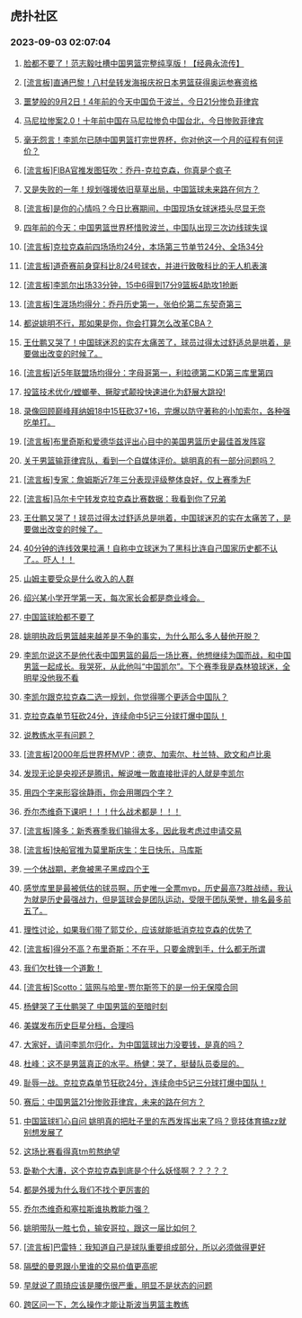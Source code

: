 ## 虎扑社区 
### 2023-09-03 02:07:04

1. [脸都不要了！范志毅吐槽中国男篮完整纯享版！【经典永流传】](https://bbs.hupu.com/61959720.html)

2. [[流言板]直通巴黎！八村垒转发海报庆祝日本男篮获得奥运参赛资格](https://bbs.hupu.com/61959479.html)

3. [噩梦般的9月2日！4年前的今天中国负于波兰，今日21分惨负菲律宾](https://bbs.hupu.com/61958683.html)

4. [马尼拉惨案2.0！十年前中国在马尼拉惨负中国台北，今日惨败菲律宾](https://bbs.hupu.com/61958009.html)

5. [毫无怨言！李凯尔已随中国男篮打完世界杯，你对他这一个月的征程有何评价？](https://bbs.hupu.com/61961345.html)

6. [[流言板]FIBA官推发图狂吹：乔丹-克拉克森，你真是个疯子](https://bbs.hupu.com/61958223.html)

7. [又是失败的一年！规划强援依旧草草出局，中国篮球未来路在何方？](https://bbs.hupu.com/61961283.html)

8. [[流言板]是你的心情吗？今日比赛期间，中国现场女球迷捂头尽显无奈](https://bbs.hupu.com/61960647.html)

9. [四年前的今天：中国男篮世界杯惜败波兰，中国队出现三次边线球失误](https://bbs.hupu.com/61951373.html)

10. [[流言板]克拉克森前四场场均24分，本场第三节单节24分、全场34分](https://bbs.hupu.com/61958516.html)

11. [[流言板]道奇赛前身穿科比8/24号球衣，并进行致敬科比的无人机表演](https://bbs.hupu.com/61953132.html)

12. [[流言板]李凯尔出场33分钟，15中6得到17分9篮板4助攻1抢断](https://bbs.hupu.com/61957790.html)

13. [[流言板]生涯场均得分：乔丹历史第一，张伯伦第二东契奇第三](https://bbs.hupu.com/61952517.html)

14. [都说姚明不行，那如果是你，你会打算怎么改革CBA？](https://bbs.hupu.com/61959851.html)

15. [王仕鹏又哭了！中国球迷忍的实在太痛苦了，球员过得太过舒适总是哄着，是要做出改变的时候了。](https://bbs.hupu.com/61962003.html)

16. [[流言板]近5年联盟场均得分：字母哥第一，利拉德第二KD第三库里第四](https://bbs.hupu.com/61952420.html)

17. [投篮技术优化/螳螂拳、撅腚式颠投快速进化为舒展大跳投!](https://bbs.hupu.com/61952873.html)

18. [录像回顾巅峰拜纳姆18中15狂砍37+16，完爆以防守著称的小加索尔，各种强吃单打。](https://bbs.hupu.com/61952856.html)

19. [[流言板]布里奇斯和爱德华兹评出心目中的美国男篮历史最佳首发阵容](https://bbs.hupu.com/61963866.html)

20. [关于男篮输菲律宾队，看到一个自媒体评价。姚明真的有一部分问题吗？](https://bbs.hupu.com/61960403.html)

21. [[流言板]专家：詹姆斯近7年三分表现评级整体良好，仅上赛季为F](https://bbs.hupu.com/61963759.html)

22. [[流言板]马尔卡宁转发克拉克森比赛数据：我看到你了兄弟](https://bbs.hupu.com/61963397.html)

23. [王仕鹏又哭了！球员过得太过舒适总是哄着，中国球迷忍的实在太痛苦了，是要做出改变的时候了。](https://bbs.hupu.com/61961982.html)

24. [40分钟的连线效果拉满！自称中立球迷为了黑科比连自己国家历史都不认了。。吓人！！](https://bbs.hupu.com/61953865.html)

25. [山姆主要受众是什么收入的人群](https://bbs.hupu.com/61951804.html)

26. [绍兴某小学开学第一天，每次家长会都是商业峰会。](https://bbs.hupu.com/61953609.html)

27. [中国篮球脸都不要了](https://bbs.hupu.com/61956982.html)

28. [姚明执政后男篮越来越差是不争的事实，为什么那么多人替他开脱？](https://bbs.hupu.com/61960985.html)

29. [李凯尔说这不是他代表中国男篮的最后一场比赛，他想继续为国而战，和中国男篮一起成长。我哭死，从此他叫“中国凯尔”。下个赛季我是森林狼球迷，全明星没他我不看](https://bbs.hupu.com/61963374.html)

30. [李凯尔跟克拉克森二选一规划，你觉得哪个更适合中国队？](https://bbs.hupu.com/61958256.html)

31. [克拉克森单节狂砍24分，连续命中5记三分球打爆中国队！](https://bbs.hupu.com/61961718.html)

32. [说教练水平有问题？](https://bbs.hupu.com/61961664.html)

33. [[流言板]2000年后世界杯MVP：德克、加索尔、杜兰特、欧文和卢比奥](https://bbs.hupu.com/61963688.html)

34. [发现无论是央视还是腾讯，解说唯一敢直接批评的人就是李凯尔](https://bbs.hupu.com/61955138.html)

35. [用四个字来形容徐静雨，你会用哪四个字？](https://bbs.hupu.com/61963641.html)

36. [乔尔杰维奇下课吧！！！什么战术都是！！！](https://bbs.hupu.com/61956402.html)

37. [[流言板]隆多：新秀赛季我们输得太多，因此我考虑过申请交易](https://bbs.hupu.com/61961995.html)

38. [[流言板]快船官推为莫里斯庆生：生日快乐，马库斯](https://bbs.hupu.com/61963151.html)

39. [一个休战期，老詹被黑子黑成四个王](https://bbs.hupu.com/61960839.html)

40. [感觉库里是最被低估的球员啊，历史唯一全票mvp，历史最高73胜战绩，我认为就是历史最强战力，但是篮球会是团队运动，受限于团队荣誉，排名最多前五了。](https://bbs.hupu.com/61959516.html)

41. [理性讨论，如果我们带了郭艾伦，应该就能抵消克拉克森的优势了](https://bbs.hupu.com/61959667.html)

42. [[流言板]得分不高？布里奇斯：不在乎，只要金牌到手，什么都无所谓](https://bbs.hupu.com/61963583.html)

43. [我们欠杜锋一个道歉！](https://bbs.hupu.com/61959882.html)

44. [[流言板]Scotto：篮网与哈里-贾尔斯签下的是一份无保障合同](https://bbs.hupu.com/61963751.html)

45. [杨健哭了王仕鹏哭了 中国男篮的至暗时刻](https://bbs.hupu.com/61961489.html)

46. [美媒发布历史巨星分档，合理吗](https://bbs.hupu.com/61955643.html)

47. [大家好，请问李凯尔归化，为中国篮球出力没要钱，是真的吗？](https://bbs.hupu.com/61960794.html)

48. [杜峰：这不是男篮真正的水平。杨健：哭了，挺替队员委屈的。](https://bbs.hupu.com/61961563.html)

49. [耻辱一战。克拉克森单节狂砍24分，连续命中5记三分球打爆中国队！](https://bbs.hupu.com/61961692.html)

50. [赛后：中国男篮21分惨败菲律宾，未来的路在何方？](https://bbs.hupu.com/61957816.html)

51. [中国篮球扪心自问 姚明真的把肚子里的东西发挥出来了吗？竞技体育搞zz就别想发展了](https://bbs.hupu.com/61964004.html)

52. [这场比赛看得真tm煎熬绝望](https://bbs.hupu.com/61959690.html)

53. [卧勒个大漕，这个克拉克森到底是个什么妖怪啊？？？？？](https://bbs.hupu.com/61956846.html)

54. [都是外援为什么我们不找个更厉害的](https://bbs.hupu.com/61955967.html)

55. [乔尔杰维奇和塞拉斯谁执教能力强？](https://bbs.hupu.com/61960833.html)

56. [姚明带队一胜七负，输安哥拉，跟这一届比如何？](https://bbs.hupu.com/61964103.html)

57. [[流言板]巴雷特：我知道自己是球队重要组成部分，所以必须做得更好](https://bbs.hupu.com/61963044.html)

58. [隔壁的曼恩跟小里谁的交易价值更高呢](https://bbs.hupu.com/61963930.html)

59. [早就说了周琦应该是腰伤很严重，明显不是状态的问题](https://bbs.hupu.com/61962173.html)

60. [跨区问一下，怎么操作才能让斯波当男篮主教练](https://bbs.hupu.com/61960884.html)

